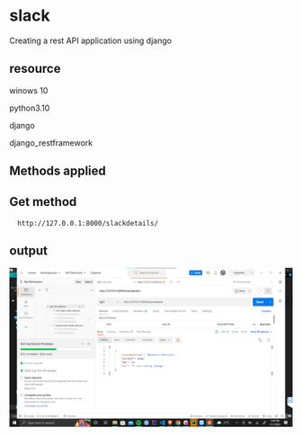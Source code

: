 # slack
Creating a rest API application using django
## resource
winows 10

python3.10

django

django_restframework





## Methods applied 
## Get method
```commandline
  http://127.0.0.1:8000/slackdetails/
```


## output

![slack expected output](/Image/image.png)